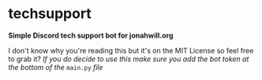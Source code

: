 # techsupport
**Simple Discord tech support bot for jonahwill.org**

I don't know why you're reading this but it's on the MIT License so feel free to grab it?
  _If you do decide to use this make sure you add the bot token at the bottom of the_ `main.py` _file_
